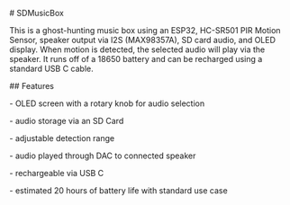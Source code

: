 \# SDMusicBox



This is a ghost-hunting music box using an ESP32, HC-SR501 PIR Motion Sensor, speaker output via I2S (MAX98357A), SD card audio, and OLED display. When motion is detected, the selected audio will play via the speaker. It runs off of a 18650 battery and can be recharged using a standard USB C cable. 



\## Features

\- OLED screen with a rotary knob for audio selection

\- audio storage via an SD Card

\- adjustable detection range

\- audio played through DAC to connected speaker

\- rechargeable via USB C

\- estimated 20 hours of battery life with standard use case





